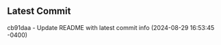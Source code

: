 
## Latest Commit
cb91daa - Update README with latest commit info (2024-08-29 16:53:45 -0400) <Yunxi-Zhou>

